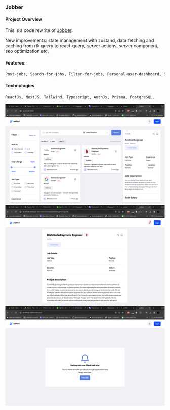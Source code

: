 ### Jobber

#### Project Overview

This is a code rewrite of [Jobber](https://www.github.com).

New improvements:
state management with zustand, data fetching and caching from rtk query to react-query,
server actions, server component, seo optimization etc,

#### Features:

```bash
Post-jobs, Search-for-jobs, Filter-for-jobs, Personal-user-dashboard, Save-jobs
```

#### Technologies

```bash
ReactJs, NextJS, Tailwind, Typescript, AuthJs, Prisma, PostgreSQL.
```

![screenshot](<assets/Screenshot 2024-05-19 at 18.56.54.png>)
![screenshot](<assets/Screenshot 2024-05-19 at 18.57.15.png>)
![screenshot](<assets/Screenshot 2024-05-19 at 18.57.44.png>)
